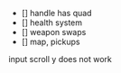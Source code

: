 - [] handle has quad
- [] health system
- [] weapon swaps
- [] map, pickups

input scroll y does not work
